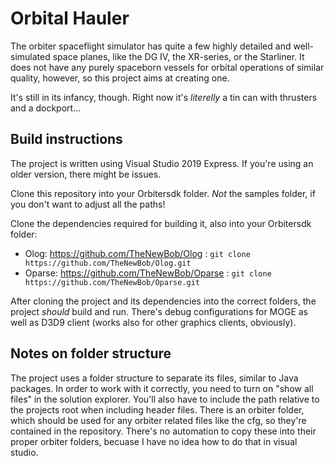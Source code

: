 # Orbital Hauler

The orbiter spaceflight simulator has quite a few highly detailed and well-simulated space planes, like the DG IV, the XR-series, or the Starliner.
It does not have any purely spaceborn vessels for orbital operations of similar quality, however, so this project aims at creating one.

It's still in its infancy, though. Right now it's *literelly* a tin can with thrusters and a dockport...

## Build instructions
The project is written using Visual Studio 2019 Express. If you're using an older version, there might be issues.

Clone this repository into your Orbitersdk folder. *Not* the samples folder, if you don't want to adjust all the paths!

Clone the dependencies required for building it, also into your Orbitersdk folder:
* Olog: https://github.com/TheNewBob/Olog : `git clone https://github.com/TheNewBob/Olog.git`
* Oparse: https://github.com/TheNewBob/Oparse : `git clone https://github.com/TheNewBob/Oparse.git`

After cloning the project and its dependencies into the correct folders, the project *should* build and run.
There's debug configurations for MOGE as well as D3D9 client (works also for other graphics clients, obviously).

## Notes on folder structure
The project uses a folder structure to separate its files, similar to Java packages. In order to work with it correctly, you need to turn on "show all files" in the solution explorer.
You'll also have to include the path relative to the projects root when including header files.
There is an orbiter folder, which should be used for any orbiter related files like the cfg, so they're contained in the repository. 
There's no automation to copy these into their proper orbiter folders, becuase I have no idea how to do that in visual studio.